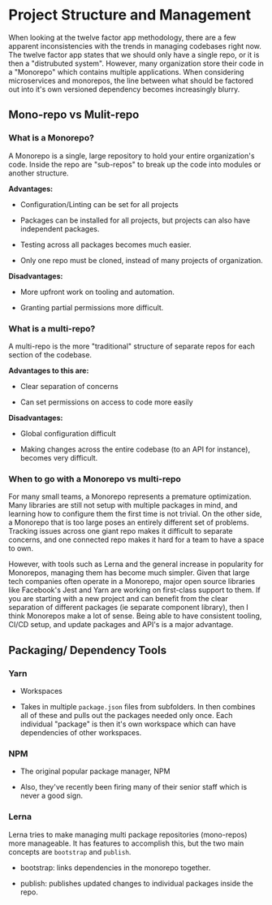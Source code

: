 # Project Structure and Management

When looking at the twelve factor app methodology, there are a few apparent inconsistencies with the trends in managing codebases right now. The twelve factor app states that we should only have a single repo, or it is then a "distrubuted system". However, many organization store their code in a "Monorepo" which contains multiple applications. When considering microservices and monorepos, the line between what should be factored out into it's own versioned dependency becomes increasingly blurry.

## Mono-repo vs Mulit-repo

### What is a Monorepo?

A Monorepo is a single, large repository to hold your entire organization's code. Inside the repo are "sub-repos" to break up the code into modules or another structure.

**Advantages:**

- Configuration/Linting can be set for all projects

- Packages can be installed for all projects, but projects can also have independent packages.

- Testing across all packages becomes much easier.

- Only one repo must be cloned, instead of many projects of organization.

**Disadvantages:**

- More upfront work on tooling and automation.

- Granting partial permissions more difficult.

### What is a multi-repo?

A multi-repo is the more "traditional" structure of separate repos for each section of the codebase.

**Advantages to this are:**

- Clear separation of concerns

- Can set permissions on access to code more easily

**Disadvantages:**

- Global configuration difficult

- Making changes across the entire codebase (to an API for instance), becomes very difficult.

### When to go with a Monorepo vs multi-repo

For many small teams, a Monorepo represents a premature optimization. Many libraries are still not setup with multiple packages in mind, and learning how to configure them the first time is not trivial. On the other side, a Monorepo that is too large poses an entirely different set of problems. Tracking issues across one giant repo makes it difficult to separate concerns, and one connected repo makes it hard for a team to have a space to own.

However, with tools such as Lerna and the general increase in popularity for Monorepos, managing them has become much simpler. Given that large tech companies often operate in a Monorepo, major open source libraries like Facebook's Jest and Yarn are working on first-class support to them. If you are starting with a new project and can benefit from the clear separation of different packages (ie separate component library), then I think Monorepos make a lot of sense. Being able to have consistent tooling, CI/CD setup, and update packages and API's is a major advantage.

## Packaging/ Dependency Tools

### Yarn

- Workspaces

- Takes in multiple `package.json` files from subfolders. In then combines all of these and pulls out the packages needed only once. Each individual "package" is then it's own workspace which can have dependencies of other workspaces.

### NPM

- The original popular package manager, NPM

- Also, they've recently been firing many of their senior staff which is never a good sign.

### Lerna

Lerna tries to make managing multi package repositories (mono-repos) more manageable. It has features to accomplish this, but the two main concepts are `bootstrap` and `publish`.

- bootstrap: links dependencies in the monorepo together.

- publish: publishes updated changes to individual packages inside the repo.
